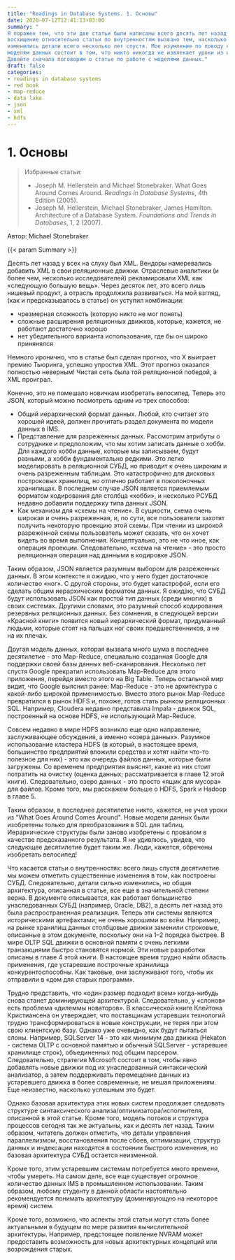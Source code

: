 ```yaml
---
title: "Readings in Database Systems. 1. Основы"
date: 2020-07-12T12:41:13+03:00
summary: "
Я поражен тем, что эти две статьи были написаны всего десять лет назад! Моё
восхищение относительно статьи по внутренностям вызвано тем, насколько сильно
изменились детали всего несколько лет спустя. Мое изумление по поводу статьи по
моделям данных состоит в том, что никто никогда не извлекает уроки из истории.
Давайте сначала поговорим о статье по работе с моделями данных."
draft: false
categories:
- readings in database systems
- red book
- map-reduce
- data lake
- json
- xml
- hdfs
---
```


# 1. Основы

> Избранные статьи:
>
> - Joseph M. Hellerstein and Michael Stonebraker. What Goes Around Comes
>   Around. *Readings in Database Systems*, 4th Edition (2005).
> - Joseph M. Hellerstein, Michael Stonebraker, James Hamilton. Architecture of
>   a Database System. *Foundations and Trends in Databases*, 1, 2 (2007).

Автор: Michael Stonebraker

{{< param Summary >}}

Десять лет назад у всех на слуху был XML. Вендоры намеревались добавить XML в
свои реляционные движки. Отраслевые аналитики (и более чем, несколько
исследователей) рекламировали XML как «следующую большую вещь». Через десяток
лет, это всего лишь нишевый продукт, а отрасль продолжила развиваться. На мой
взгляд, (как и предсказывалось в статье) он уступил комбинации:

- чрезмерная сложность (которую никто не мог понять)
- сложные расширения реляционных движков, которые, кажется, не работают
  достаточно хорошо
- нет убедительного варианта использования, где бы он широко принянялся

Немного иронично, что в статье был сделан прогноз, что X выиграет премию
Тьюринга, успешно упростив XML. Этот прогноз оказался полностью неверным!
Чистая сеть была той реляционной победой, а XML проиграл.

Конечно, это не помешало новичкам изобретать велосипед. Теперь это JSON, который
можно посмотреть одним из трех способов:

- Общий иерархический формат данных. Любой, кто считает это хорошей идеей,
  должен прочитать раздел документа по модели данных в IMS.
- Представление для разреженных данных. Рассмотрим атрибуты о сотруднике и
  предположим, что мы хотим записать данные о хобби. Для каждого хобби данные,
  которые мы записываем, будут разными, а хобби фундаментально редкими. Это
  легко моделировать в реляционной СУБД, но приводит к очень широким и очень
  разреженным таблицам. Это катастрофично для дисковых построковых хранилищ, но
  отлично работает в поколоночных хранилищах. В последнем случае JSON является
  приемлемым форматом кодирования для столбца «хобби», и несколько РСУБД недавно
  добавили поддержку типа данных JSON.
- Как механизм для «схемы на чтение». В сущности, схема очень широкая и очень
  разреженная, и, по сути, все пользователи захотят получить некоторую проекцию
  этой схемы. При чтении из широкой разреженной схемы пользователь может
  сказать, что он хочет видеть во время выполнения. Концептуально, это не что
  иное, как операция проекции. Следовательно, «схема на чтение» - это просто
  реляционная операция над данными в кодировке JSON.

Таким образом, JSON является разумным выбором для разреженных данных. В этом
контексте я ожидаю, что у него будет достаточное количество «ног». С другой
стороны, это будет катастрофой, если его сделать общим иерархическим форматом
данных. Я ожидаю, что СУБД будут использовать JSON как простой тип данных
(среди многих) в своих системах. Другими словами, это разумный способ
кодирования резервных реляционных данных. Без сомнения, в следующей версии
«Красной книги» появится новый иерархический формат, придуманный людьми, которые
стоят на пальцах ног своих предшественников, а не на их плечах.

Другая модель данных, которая вызвала много шума в последнее десятилетие - это
Map-Reduce, специально созданная Google для поддержки своей базы данных
веб-сканирования. Несколько лет спустя Google прекратил использовать Map-Reduce
для этого приложения, перейдя вместо этого на Big Table. Теперь остальной мир
видит, что Google выяснил ранее: Map-Reduce - это не архитектура с какой-либо
широкой применимостью. Вместо этого рынок Map-Reduce превратился в рынок HDFS и,
похоже, готов стать рынком реляционных SQL. Например, Cloudera недавно
представила Impala - движок SQL, построенный на основе HDFS, не использующий
Map-Reduce.

Совсем недавно в мире HDFS возникло еще одно направление, заслуживающее
обсуждения, а именно «озера данных». Разумное использование кластера HDFS (в
который, в настоящее время, большинство предприятий вложили средства и хотят найти
что-то полезное для них) - это как очередь файлов данных, которые были
загружены. Со временем предприятия выяснят, какие из них стоит потратить на
очистку (оценка данных; рассматривается в главе 12 этой книги). Следовательно,
озеро данных - это просто «ящик для мусора» для файлов. Кроме того, мы расскажем
больше о HDFS, Spark и Hadoop в главе 5.

Таким образом, в последнее десятилетие никто, кажется, не учел уроки из "What
Goes Around Comes Around".  Новые модели данных были изобретены только для
преобразования в SQL для таблиц. Иерархические структуры были заново изобретены
с провалом в качестве предсказанного результата. Я не удивлюсь, увидев, что
следующее десятилетие будет таким же. Люди, кажется, обречены изобретать велосипед!

Что касается статьи о внутренностях: всего лишь спустя десятилетие мы можем
отметить существенные изменения в том, как построены СУБД. Следовательно, детали
сильно изменились, но общая архитектура, описанная в статье, все еще в
значительной степени верна. В документе описывается, как работает большинство
унаследованных СУБД (например, Oracle, DB2), а десять лет назад это была
распространенная реализация. Теперь эти системы являются историческими
артефактами; не очень хорошими во всём. Например, на рынке хранилищ данных
столбцовые движки заменили строковые, описанные в этом документе, поскольку
они на 1–2 порядка быстрее. В мире OLTP SQL движки в основной памяти с очень
легкими транзакциями быстро становятся нормой. Эти новые разработки описаны
в главе 4 этой книги. В настоящее время трудно найти область применения, где
устаревшие построчные хранилища конкурентоспособны. Как таковые, они заслуживают
того, чтобы их отправили в «дом для старых программ».
 
Трудно представить, что «один размер подходит всем» когда-нибудь снова станет
доминирующей архитектурой. Следовательно, у «слонов» есть проблема «дилеммы
новаторов». В классической книге Клейтона Кристиансена он утверждает, что
поставщикам устаревших технологий трудно трансформироваться в новые конструкции,
не теряя при этом свою клиентскую базу. Однако уже очевидно, как будут пытаться
слоны. Например, SQLServer 14 - это как минимум два движка (Hekaton - система
OLTP с основной памятью и обычный SQLServer - устаревшее хранилище строк),
объединенных под общим парсером. Следовательно, стратегия Microsoft состоит в
том, чтобы явно добавлять новые движки под их унаследованный синтаксический
анализатор, а затем поддерживать перемещение данных из устаревшего движка в
более современные, не мешая приложениям. Еще неизвестно, насколько успешным это
будет.

Однако базовая архитектура этих новых систем продолжает следовать структуре
синтаксического анализа/оптимизатора/исполнителя, описанной в этой статье.
Кроме того, модель потоков и структура процессов сегодня так же актуальны, как и
десять лет назад. Таким образом, читатель должен отметить, что детали управления
параллелизмом, восстановления после сбоев, оптимизации, структур данных и
индексации находятся в состоянии быстрого изменения, но базовая архитектура СУБД
остается неизменной.

Кроме того, этим устаревшим системам потребуется много времени, чтобы умереть.
На самом деле, все еще существует огромное количество данных IMS в
промышленном использовании. Таким образом, любому студенту в данной области
настоятельно рекомендуется понимать архитектуру (доминирующую на некоторое
время) систем.

Кроме того, возможно, что аспекты этой статьи могут стать более актуальными в
будущем по мере развития вычислительной архитектуры. Например, предстоящее
появление NVRAM может предоставить возможность для новых архитектурных концепций
или возрождения старых.
